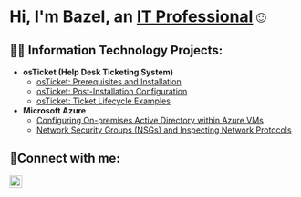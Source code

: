 <h1>Hi, I'm Bazel, an <a href=https://www.linkedin.com/in/bazel-chipaike-2710961ab/>IT Professional</a>☺</h1>

<h2>👨‍💻 Information Technology Projects:</h2>

- <b>osTicket (Help Desk Ticketing System)</b>
  - [osTicket: Prerequisites and Installation](https://github.com/bazelchipaike/osticket-prereqs)
  - [osTicket: Post-Installation Configuration](https://github.com/bazelchipaike/post-install-config)
  - [osTicket: Ticket Lifecycle Examples](https://github.com/bazelchipaike/ticket-lifecycle)
- <b>Microsoft Azure</b>
  - [Configuring On-premises Active Directory within Azure VMs](https://github.com/bazelchipaike/configure-ad)
  - [Network Security Groups (NSGs) and Inspecting Network Protocols](https://github.com/BazelChipaike/azure-network-protocols/blob/main/README.md)

<h2>🤳Connect with me:</h2>

[<img align="left" alt="Josh | LinkedIn" width="22px" src="https://cdn.jsdelivr.net/npm/simple-icons@v3/icons/linkedin.svg" />][linkedin]


[linkedin]: https://linkedin.com/in/bazel

<!--
**BazelChipaike/BazelChipaike** is a ✨ _special_ ✨ repository because its `README.md` (this file) appears on your GitHub profile


